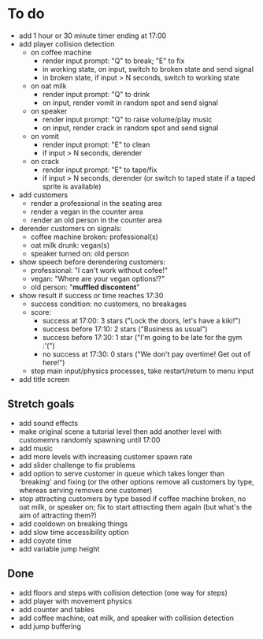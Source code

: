 # To do

- add 1 hour or 30 minute timer ending at 17:00
- add player collision detection
  - on coffee machine
    - render input prompt: "Q" to break; "E" to fix
    - in working state, on input, switch to broken state and send signal
    - in broken state, if input > N seconds, switch to working state
  - on oat milk
    - render input prompt: "Q" to drink
    - on input, render vomit in random spot and send signal
  - on speaker
    - render input prompt: "Q" to raise volume/play music
    - on input, render crack in random spot and send signal
  - on vomit
    - render input prompt: "E" to clean
    - if input > N seconds, derender
  - on crack
    - render input prompt: "E" to tape/fix
    - if input > N seconds, derender (or switch to taped state if a taped sprite
      is available)
- add customers
  - render a professional in the seating area
  - render a vegan in the counter area
  - render an old person in the counter area
- derender customers on signals:
  - coffee machine broken: professional(s)
  - oat milk drunk: vegan(s)
  - speaker turned on: old person
- show speech before derendering customers:
  - professional: "I can't work without cofee!"
  - vegan: "Where are your vegan options!?"
  - old person: "**muffled discontent**"
- show result if success or time reaches 17:30
  - success condition: no customers, no breakages
  - score:
    - success at 17:00: 3 stars ("Lock the doors, let's have a kiki!")
    - success before 17:10: 2 stars ("Business as usual")
    - success before 17:30: 1 star ("I'm going to be late for the gym :'(")
    - no success at 17:30: 0 stars ("We don't pay overtime! Get out of here!")
  - stop main input/physics processes, take restart/return to menu input
- add title screen

## Stretch goals

- add sound effects
- make original scene a tutorial level then add another level with customemrs
  randomly spawning until 17:00
- add music
- add more levels with increasing customer spawn rate
- add slider challenge to fix problems
- add option to serve customer in queue which takes longer than 'breaking' and
  fixing (or the other options remove all customers by type, whereas serving
  removes one customer)
- stop attracting customers by type based if coffee machine broken, no oat milk,
  or speaker on; fix to start attracting them again (but what's the aim of
  attracting them?)
- add cooldown on breaking things
- add slow time accessibility option
- add coyote time
- add variable jump height

## Done

- add floors and steps with collision detection (one way for steps)
- add player with movement physics
- add counter and tables
- add coffee machine, oat milk, and speaker with collision detection
- add jump buffering
